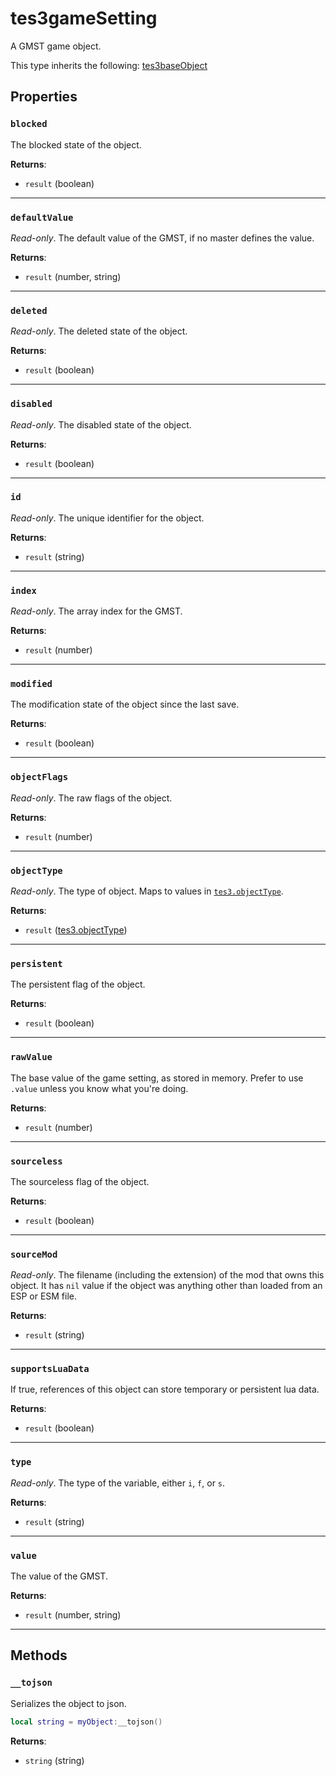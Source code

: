 # tes3gameSetting
<div class="search_terms" style="display: none">tes3gamesetting, gamesetting</div>

<!---
	This file is autogenerated. Do not edit this file manually. Your changes will be ignored.
	More information: https://github.com/MWSE/MWSE/tree/master/docs
-->

A GMST game object.

This type inherits the following: [tes3baseObject](../types/tes3baseObject.md)
## Properties

### `blocked`
<div class="search_terms" style="display: none">blocked</div>

The blocked state of the object.

**Returns**:

* `result` (boolean)

***

### `defaultValue`
<div class="search_terms" style="display: none">defaultvalue</div>

*Read-only*. The default value of the GMST, if no master defines the value.

**Returns**:

* `result` (number, string)

***

### `deleted`
<div class="search_terms" style="display: none">deleted</div>

*Read-only*. The deleted state of the object.

**Returns**:

* `result` (boolean)

***

### `disabled`
<div class="search_terms" style="display: none">disabled</div>

*Read-only*. The disabled state of the object.

**Returns**:

* `result` (boolean)

***

### `id`
<div class="search_terms" style="display: none">id</div>

*Read-only*. The unique identifier for the object.

**Returns**:

* `result` (string)

***

### `index`
<div class="search_terms" style="display: none">index</div>

*Read-only*. The array index for the GMST.

**Returns**:

* `result` (number)

***

### `modified`
<div class="search_terms" style="display: none">modified, ified</div>

The modification state of the object since the last save.

**Returns**:

* `result` (boolean)

***

### `objectFlags`
<div class="search_terms" style="display: none">objectflags</div>

*Read-only*. The raw flags of the object.

**Returns**:

* `result` (number)

***

### `objectType`
<div class="search_terms" style="display: none">objecttype</div>

*Read-only*. The type of object. Maps to values in [`tes3.objectType`](https://mwse.github.io/MWSE/references/object-types/).

**Returns**:

* `result` ([tes3.objectType](../references/object-types.md))

***

### `persistent`
<div class="search_terms" style="display: none">persistent</div>

The persistent flag of the object.

**Returns**:

* `result` (boolean)

***

### `rawValue`
<div class="search_terms" style="display: none">rawvalue</div>

The base value of the game setting, as stored in memory. Prefer to use `.value` unless you know what you're doing.

**Returns**:

* `result` (number)

***

### `sourceless`
<div class="search_terms" style="display: none">sourceless</div>

The sourceless flag of the object.

**Returns**:

* `result` (boolean)

***

### `sourceMod`
<div class="search_terms" style="display: none">sourcemod</div>

*Read-only*. The filename (including the extension) of the mod that owns this object. It has `nil` value if the object was anything other than loaded from an ESP or ESM file.

**Returns**:

* `result` (string)

***

### `supportsLuaData`
<div class="search_terms" style="display: none">supportsluadata</div>

If true, references of this object can store temporary or persistent lua data.

**Returns**:

* `result` (boolean)

***

### `type`
<div class="search_terms" style="display: none">type</div>

*Read-only*. The type of the variable, either `i`, `f`, or `s`.

**Returns**:

* `result` (string)

***

### `value`
<div class="search_terms" style="display: none">value</div>

The value of the GMST.

**Returns**:

* `result` (number, string)

***

## Methods

### `__tojson`
<div class="search_terms" style="display: none">__tojson</div>

Serializes the object to json.

```lua
local string = myObject:__tojson()
```

**Returns**:

* `string` (string)

